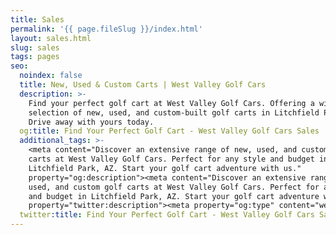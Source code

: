 ```yaml
---
title: Sales
permalink: '{{ page.fileSlug }}/index.html'
layout: sales.html
slug: sales
tags: pages
seo:
  noindex: false
  title: New, Used & Custom Carts | West Valley Golf Cars
  description: >-
    Find your perfect golf cart at West Valley Golf Cars. Offering a wide
    selection of new, used, and custom-built golf carts in Litchfield Park, AZ.
    Drive away with yours today.
  og:title: Find Your Perfect Golf Cart - West Valley Golf Cars Sales
  additional_tags: >-
    <meta content="Discover an extensive range of new, used, and custom golf
    carts at West Valley Golf Cars. Perfect for any style and budget in
    Litchfield Park, AZ. Start your golf cart adventure with us."
    property="og:description"><meta content="Discover an extensive range of new,
    used, and custom golf carts at West Valley Golf Cars. Perfect for any style
    and budget in Litchfield Park, AZ. Start your golf cart adventure with us."
    property="twitter:description"><meta property="og:type" content="website">
  twitter:title: Find Your Perfect Golf Cart - West Valley Golf Cars Sales
---
```



